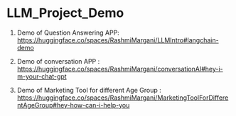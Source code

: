 # LLM_Project_Demo

1. Demo of Question Answering APP: https://huggingface.co/spaces/RashmiMargani/LLMIntro#langchain-demo

2. Demo of conversation APP : https://huggingface.co/spaces/RashmiMargani/conversationAI#hey-i-m-your-chat-gpt

3. Demo of Marketing Tool for different Age Group : https://huggingface.co/spaces/RashmiMargani/MarketingToolForDifferentAgeGroup#hey-how-can-i-help-you
